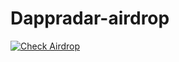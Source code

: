 # Dappradar-airdrop
[![Check Airdrop](https://github.com/YogaSakti/Dappradar-airdrop/actions/workflows/airdrop.yml/badge.svg?event=push)](https://github.com/YogaSakti/Dappradar-airdrop/actions/workflows/airdrop.yml)
